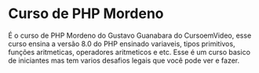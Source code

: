 # Curso de PHP Mordeno
É o curso de PHP Mordeno do Gustavo Guanabara do CursoemVideo, esse curso ensina a versão 8.0 do PHP ensinado variaveis, tipos primitivos, funções aritmeticas, operadores aritmeticos e etc. Esse é um curso basico de iniciantes mas tem varios desafios legais que você pode ver e fazer.
